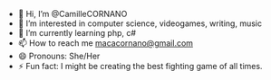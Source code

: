 - 👋 Hi, I’m @CamilleCORNANO
- 👀 I’m interested in computer science, videogames, writing, music
- 🌱 I’m currently learning php, c#
- 📫 How to reach me macacornano@gmail.com
- 😄 Pronouns: She/Her
- ⚡ Fun fact: I might be creating the best fighting game of all times.

<!---
CamilleCORNANO/CamilleCORNANO is a ✨ special ✨ repository because its `README.md` (this file) appears on your GitHub profile.
You can click the Preview link to take a look at your changes.
--->
